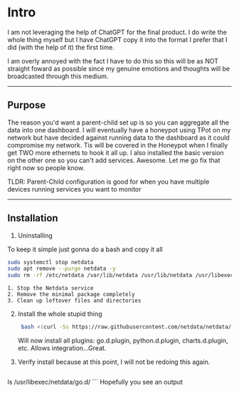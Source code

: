 # Intro
  I am not leveraging the help of ChatGPT for the final product. I do write the whole thing myself but I have ChatGPT copy it into the format I prefer that I did (with the help of it) the first time.

  I am overly annoyed with the fact I have to do this so this will be as NOT straight foward as possible since my genuine emotions and thoughts will be broadcasted through this medium.

  ---

  ## Purpose
  
  The reason you'd want a parent-child set up is so you can aggregate all the data into one dashboard. I will eventually have a honeypot using TPot on my network but have decided against running data to the dashboard as it could compromise my network. Tis will be covered in the Honeypot when I finally get TWO more ethernets to hook it all up. I also installed the basic version on the other one so you can't add services. Awesome. Let me go fix that right now so people know.

  TLDR: Parent-Child configuration is good for when you have multiple devices running services you want to monitor 

  ---

  ## Installation

1. Uninstalling
  
  To keep it simple just gonna do a bash and copy it all

  ```bash
sudo systemctl stop netdata
sudo apt remove --purge netdata -y
sudo rm -rf /etc/netdata /var/lib/netdata /usr/lib/netdata /usr/libexec/netdata

  ```
    1. Stop the Netdata service
    2. Remove the minimal package completely
    3. Clean up leftover files and directories

2. Install the whole stupid thing
   ```bash
    bash <(curl -Ss https://raw.githubusercontent.com/netdata/netdata/master/packaging/installer/kickstart.sh) --stable-channel
   ```
   Will now install all plugins: go.d.plugin, python.d.plugin, charts.d.plugin, etc.
   Allows integration...Great.

3. Verify install because at this point, I will not be redoing this again.
   ```bash
  ls /usr/libexec/netdata/go.d/
    ```
  Hopefully you see an output
